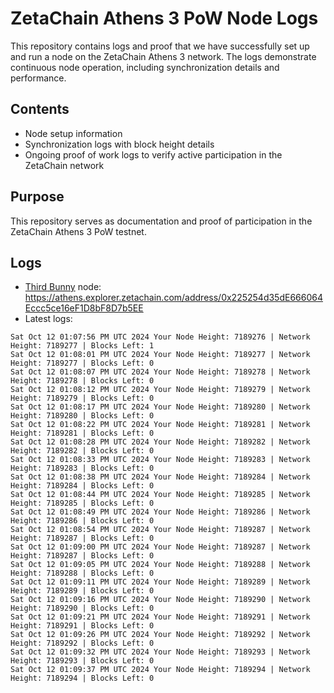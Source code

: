 # ZetaChain Athens 3 PoW Node Logs
This repository contains logs and proof that we have successfully set up and run a node on the ZetaChain Athens 3 network. The logs demonstrate continuous node operation, including synchronization details and performance.

## Contents
- Node setup information
- Synchronization logs with block height details
- Ongoing proof of work logs to verify active participation in the ZetaChain network

## Purpose
This repository serves as documentation and proof of participation in the ZetaChain Athens 3 PoW testnet.

## Logs

- [Third Bunny](https://thirdbunny.xyz/) node: https://athens.explorer.zetachain.com/address/0x225254d35dE666064Eccc5ce16eF1D8bF8D7b5EE
- Latest logs:
```
Sat Oct 12 01:07:56 PM UTC 2024 Your Node Height: 7189276 | Network Height: 7189277 | Blocks Left: 1
Sat Oct 12 01:08:01 PM UTC 2024 Your Node Height: 7189277 | Network Height: 7189277 | Blocks Left: 0
Sat Oct 12 01:08:07 PM UTC 2024 Your Node Height: 7189278 | Network Height: 7189278 | Blocks Left: 0
Sat Oct 12 01:08:12 PM UTC 2024 Your Node Height: 7189279 | Network Height: 7189279 | Blocks Left: 0
Sat Oct 12 01:08:17 PM UTC 2024 Your Node Height: 7189280 | Network Height: 7189280 | Blocks Left: 0
Sat Oct 12 01:08:22 PM UTC 2024 Your Node Height: 7189281 | Network Height: 7189281 | Blocks Left: 0
Sat Oct 12 01:08:28 PM UTC 2024 Your Node Height: 7189282 | Network Height: 7189282 | Blocks Left: 0
Sat Oct 12 01:08:33 PM UTC 2024 Your Node Height: 7189283 | Network Height: 7189283 | Blocks Left: 0
Sat Oct 12 01:08:38 PM UTC 2024 Your Node Height: 7189284 | Network Height: 7189284 | Blocks Left: 0
Sat Oct 12 01:08:44 PM UTC 2024 Your Node Height: 7189285 | Network Height: 7189285 | Blocks Left: 0
Sat Oct 12 01:08:49 PM UTC 2024 Your Node Height: 7189286 | Network Height: 7189286 | Blocks Left: 0
Sat Oct 12 01:08:54 PM UTC 2024 Your Node Height: 7189287 | Network Height: 7189287 | Blocks Left: 0
Sat Oct 12 01:09:00 PM UTC 2024 Your Node Height: 7189287 | Network Height: 7189287 | Blocks Left: 0
Sat Oct 12 01:09:05 PM UTC 2024 Your Node Height: 7189288 | Network Height: 7189288 | Blocks Left: 0
Sat Oct 12 01:09:11 PM UTC 2024 Your Node Height: 7189289 | Network Height: 7189289 | Blocks Left: 0
Sat Oct 12 01:09:16 PM UTC 2024 Your Node Height: 7189290 | Network Height: 7189290 | Blocks Left: 0
Sat Oct 12 01:09:21 PM UTC 2024 Your Node Height: 7189291 | Network Height: 7189291 | Blocks Left: 0
Sat Oct 12 01:09:26 PM UTC 2024 Your Node Height: 7189292 | Network Height: 7189292 | Blocks Left: 0
Sat Oct 12 01:09:32 PM UTC 2024 Your Node Height: 7189293 | Network Height: 7189293 | Blocks Left: 0
Sat Oct 12 01:09:37 PM UTC 2024 Your Node Height: 7189294 | Network Height: 7189294 | Blocks Left: 0
```
